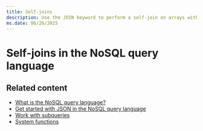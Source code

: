 ```yaml
---
title: Self-joins
description: Use the JOIN keyword to perform a self-join on arrays within an item in the NoSQL query language.
ms.date: 06/26/2025
---
```


# Self-joins in the NoSQL query language



## Related content

- [What is the NoSQL query language?](overview.md)
- [Get started with JSON in the NoSQL query language](get-started-json.md)
- [Work with subqueries](subquery.md)
- [System functions](functions/index.md)
